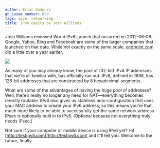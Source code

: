 ```yaml
---
author: Brian Gadoury
gh_issue_number: 650
tags: ipv6, networking
title: IPv6 Basics by Josh Williams
---
```


Josh Williams reviewed World IPv6 Launch that occurred on 2012-06-06. Google, Yahoo, Bing and Facebook are some of the larger companies that launched on that date. While not exactly on the same scale, [endpoint.com](/) did a little over a year earlier.

<img src="/blog/2012/06/15/ipv6-basics-by-josh-williams/image-0.jpeg"/>

As many of you may already know, the pool of (32-bit) IPv4 IP addresses that we’re all familiar with, has officially run out. IPv6, defined in 1998, has 128-bit addresses that are constructed by 8 hexadecimal segments.

What are some of the advantages of having the huge pool of addresses? Well, there’s really no longer any need for NAT—​everything becomes directly routable. IPv6 also gives us stateless auto-configuration that uses your MAC address to create your IPv6 address, so this means you’re that much more likely to be able to successfully get the same network address. IPsec is optionally built in to IPv6. (Optional because not everything truly needs IPsec.)

Not sure if your computer or mobile device is using IPv6 yet? Hit [http://testipv6.com](http://testipv6.com) and it’ll tell you. Welcome to the future, finally.
